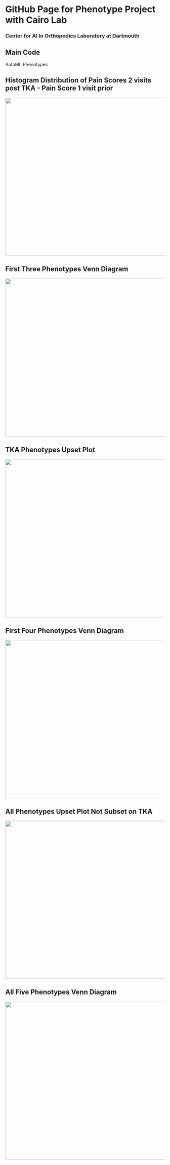 # GitHub Page for Phenotype Project with Cairo Lab 
### Center for AI In Orthopedics Laboratory at Dartmouth 

## Main Code
AutoML Phenotypes 

## Histogram Distribution of Pain Scores 2 visits post TKA - Pain Score 1 visit prior 
<img src="https://github.com/franceskoback/TKA_Phenotypes/blob/main/images/histogram_scores.jpg" width="550" height="500">

## First Three Phenotypes Venn Diagram
<img src="https://github.com/franceskoback/TKA_Phenotypes/blob/main/images/3_phenotypes.jpg" width="600" height="500">

## TKA Phenotypes Upset Plot
<img src="https://github.com/franceskoback/TKA_Phenotypes/blob/main/images/TKAs_phenotypes.jpg" width="750" height="500">

## First Four Phenotypes Venn Diagram
<img src="https://github.com/franceskoback/TKA_Phenotypes/blob/main/images/4_phenotypes.jpg" width="600" height="500">

## All Phenotypes Upset Plot Not Subset on TKA 
<img src="https://github.com/franceskoback/TKA_Phenotypes/blob/main/images/phenotypes_upset.jpg" width="750" height="500">

## All Five Phenotypes Venn Diagram
<img src="https://github.com/franceskoback/TKA_Phenotypes/blob/main/images/5_phenotypes.jpg" width="600" height="500">





